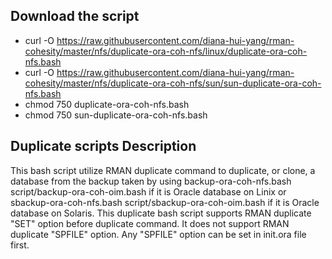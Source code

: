 ## Download the script

- curl -O https://raw.githubusercontent.com/diana-hui-yang/rman-cohesity/master/nfs/duplicate-ora-coh-nfs/linux/duplicate-ora-coh-nfs.bash
- curl -O https://raw.githubusercontent.com/diana-hui-yang/rman-cohesity/master/nfs/duplicate-ora-coh-nfs/sun/sun-duplicate-ora-coh-nfs.bash
- chmod 750 duplicate-ora-coh-nfs.bash
- chmod 750 sun-duplicate-ora-coh-nfs.bash

## Duplicate scripts Description
This bash script utilize RMAN duplicate command to duplicate, or clone, a database from the backup taken by using backup-ora-coh-nfs.bash script/backup-ora-coh-oim.bash if it is Oracle database on Linix or sbackup-ora-coh-nfs.bash script/sbackup-ora-coh-oim.bash if it is Oracle database on Solaris. This duplicate bash script supports RMAN duplicate "SET" option before duplicate command. It does not support RMAN duplicate "SPFILE" option. Any "SPFILE" option can be set in init<database>.ora file first. 
